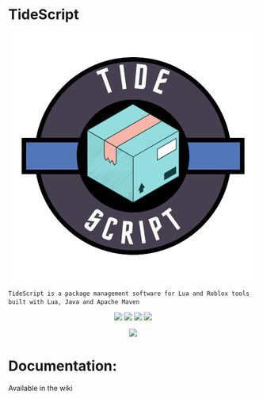 
#  TideScript
<p align="center">
  <a href="">
    <img src="https://github.com/Tide-Studios/TideScript/blob/resources/images/icon.png" />
  </a>
</p>

```TideScript is a package management software for Lua and Roblox tools built with Lua, Java and Apache Maven```

<p align="center">
<img src="https://img.shields.io/github/downloads/Tide-Studios/TideScript/total">
<img src="https://img.shields.io/github/last-commit/Tide-Studios/TideScript">
<img src="https://img.shields.io/github/commit-activity/w/Tide-Studios/TideScript">
<img src="https://img.shields.io/github/actions/workflow/status/Tide-Studios/TideScript/maven.yml">
</p>
  
<p align="center">
  
  <a href="">
    <img src="https://skillicons.dev/icons?i=lua,java,maven" />
  </a>
</p>

# Documentation:
Available in the wiki
